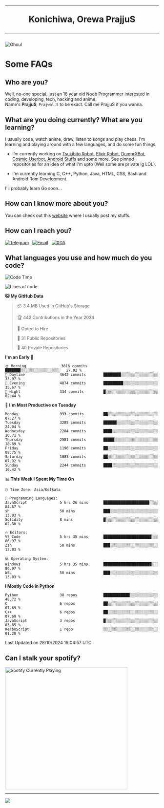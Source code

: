 <h1 align="center"><hr>Konichiwa, Orewa PrajjuS<hr></h1>


<img src="https://telegra.ph/file/6041d22c64479ee5ff802.jpg" alt="Ghoul"/>


<h1>Some FAQs</h1>


<h2>Who are you?</h2>

Well, no-one special, just an 18 year old Noob Programmer interested in coding, developing, tech, hacking and anime.
<br>
Name's <b>PrajjuS</b>, <code>Prajwal.S</code> to be exact. Call me PrajjuS if you wanna.


<h2>What are you doing currently? What are you learning?</h2>

I usually code, watch anime, draw, listen to songs and play chess. I'm learning and playing around with a few languages, and do some fun things.

- I’m currently working on <a href="Https://t.me/PrajjuSAssistantBot">Tsukibito Robot</a>, <a href="https://t.me/projectelixir_bot">Elixir Robot</a>, <a href="https://t.me/DumprXBot">DumprXBot</a>, <a href="https://github.com/SkyLab-Devs/CosmicUserbot">Cosmic Userbot</a>, <a href="https://github.com/Noob-OS">Android</a> <a href="https://github.com/PrajjuS/device_xiaomi_vince">Stuffs</a> and some more. See pinned repositories for an idea of what I'm upto (Well some are private ig LOL).

- I'm currently learning C, C++, Python, Java, HTML, CSS, Bash and Android Rom Development.

I'll probably learn Go soon...


<h2>How can I know more about you?</h2>

You can check out this <a href="https://prajjus.website">website</a> where I usually post my stuffs.


<h2>How can I reach you?</h2>

<a href="https://t.me/PrajjuS"><img src="https://img.shields.io/badge/PrajjuS-2CA5E0?style=flat-square&logo=telegram&logoColor=white" alt="Telegram"/></a>&nbsp;&nbsp;&nbsp;<a href="theprajjus@gmail.com"><img src="https://img.shields.io/badge/theprajjus@gmail.com-D14836?style=flat-square&logo=gmail&logoColor=white" alt="Email"/></a>&nbsp;&nbsp;&nbsp;<a href="https://forum.xda-developers.com/m/prajjus.10388799/"><img src="https://img.shields.io/badge/PrajjuS-F59714?style=flat-square&logo=xda-developers&logoColor=white" alt="XDA"/></a>


<h2>What languages you use and how much do you code?</h2>

<!--START_SECTION:waka-->
![Code Time](http://img.shields.io/badge/Code%20Time-804%20hrs%2033%20mins-blue)

![Lines of code](https://img.shields.io/badge/From%20Hello%20World%20I%27ve%20Written-631.5%20thousand%20lines%20of%20code-blue)

**🐱 My GitHub Data** 

> 📦 3.4 MB Used in GitHub's Storage 
 > 
> 🏆 442 Contributions in the Year 2024
 > 
> 💼 Opted to Hire
 > 
> 📜 31 Public Repositories 
 > 
> 🔑 40 Private Repositories 
 > 
**I'm an Early 🐤** 

```text
🌞 Morning                3816 commits        ███████░░░░░░░░░░░░░░░░░░   27.92 % 
🌆 Daytime                4642 commits        ████████░░░░░░░░░░░░░░░░░   33.97 % 
🌃 Evening                4874 commits        █████████░░░░░░░░░░░░░░░░   35.67 % 
🌙 Night                  334 commits         █░░░░░░░░░░░░░░░░░░░░░░░░   02.44 % 
```
📅 **I'm Most Productive on Tuesday** 

```text
Monday                   993 commits         ██░░░░░░░░░░░░░░░░░░░░░░░   07.27 % 
Tuesday                  3285 commits        ██████░░░░░░░░░░░░░░░░░░░   24.04 % 
Wednesday                2284 commits        ████░░░░░░░░░░░░░░░░░░░░░   16.71 % 
Thursday                 2581 commits        █████░░░░░░░░░░░░░░░░░░░░   18.89 % 
Friday                   1196 commits        ██░░░░░░░░░░░░░░░░░░░░░░░   08.75 % 
Saturday                 1083 commits        ██░░░░░░░░░░░░░░░░░░░░░░░   07.92 % 
Sunday                   2244 commits        ████░░░░░░░░░░░░░░░░░░░░░   16.42 % 
```


📊 **This Week I Spent My Time On** 

```text
🕑︎ Time Zone: Asia/Kolkata

💬 Programming Languages: 
JavaScript               5 hrs 26 mins       █████████████████████░░░░   84.67 % 
sh                       50 mins             ███░░░░░░░░░░░░░░░░░░░░░░   13.03 % 
Solidity                 8 mins              █░░░░░░░░░░░░░░░░░░░░░░░░   02.30 % 

🔥 Editors: 
VS Code                  5 hrs 35 mins       ██████████████████████░░░   86.97 % 
Zsh                      50 mins             ███░░░░░░░░░░░░░░░░░░░░░░   13.03 % 

💻 Operating System: 
Windows                  5 hrs 35 mins       ██████████████████████░░░   86.97 % 
WSL                      50 mins             ███░░░░░░░░░░░░░░░░░░░░░░   13.03 % 
```

**I Mostly Code in Python** 

```text
Python                   38 repos            ████████████░░░░░░░░░░░░░   48.72 % 
C                        6 repos             ██░░░░░░░░░░░░░░░░░░░░░░░   07.69 % 
C++                      6 repos             ██░░░░░░░░░░░░░░░░░░░░░░░   07.69 % 
JavaScript               3 repos             █░░░░░░░░░░░░░░░░░░░░░░░░   03.85 % 
KerboScript              1 repo              ░░░░░░░░░░░░░░░░░░░░░░░░░   01.28 % 
```




 Last Updated on 28/10/2024 19:04:57 UTC
<!--END_SECTION:waka-->


<h2>Can I stalk your spotify?</h2>

<a href="https://open.spotify.com/user/cotgk31v4nhw20gs5adb29jq5"><img src="https://spotify-readme-prajjus.vercel.app/api?theme=dark&rainbow=true" alt="Spotify Currently Playing" width="400px"/></a>


<hr>


<img src="https://komarev.com/ghpvc/?username=prajjus&label=Profile%20Views&color=000000&style=flat">
